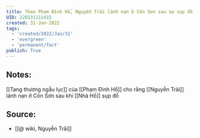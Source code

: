 ```yaml
---
title: Theo Phạm Đình Hổ, Nguyễn Trãi lánh nạn ở Côn Sơn sau sự sụp đổ nhà Hồ
UID: 220131111415
created: 31-Jan-2022
tags:
  - 'created/2022/Jan/31'
  - 'evergreen'
  - 'permanent/fact'
publish: True
---
```

## Notes:
[[Tang thương ngẫu lục]] của [[Phạm Đình Hổ]] cho rằng [[Nguyễn Trãi]] lánh nạn ở Côn Sơn sau khi [[Nhà Hồ]] sụp đổ

## Source:
- [[@ wiki, Nguyễn Trãi]]


